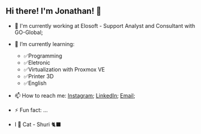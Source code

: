 ## Hi there! I'm Jonathan! 👋

- 🔭 I'm currently working at Elosoft - Support Analyst and Consultant with GO-Global;
- 🌱 I’m currently learning:
  - ✅Programming
  - ✅Eletronic
  - ✅Virtualization with Proxmox VE
  - ✅Printer 3D
  - ✅English

- 📫 How to reach me:  <tr>[Instagram](https://www.instagram.com/jonathantribess/);</tr> <tr>[LinkedIn](https://www.linkedin.com/in/jonathantribess/);</tr> <tr>[Email](tribess.jonathan@gmail.com);</tr>
- ⚡ Fun fact: ... 

-  I 🖤 Cat - Shuri 🐈‍⬛



<!--
**Jhonny8BR/Jhonny8BR** is a ✨ _special_ ✨ repository because its `README.md` (this file) appears on your GitHub profile.

Here are some ideas to get you started:

- 🔭 I’m currently working on ...
- 🌱 I’m currently learning ...
- 👯 I’m looking to collaborate on ...
- 🤔 I’m looking for help with ...
- 💬 Ask me about ...
- 📫 How to reach me: ...
- 😄 Pronouns: ...
- ⚡ Fun fact: ...
-->
